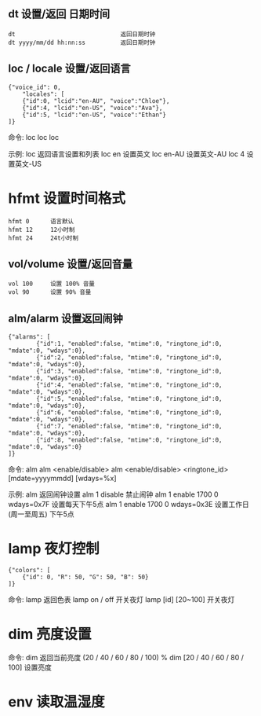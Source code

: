 ## dt 设置/返回 日期时间

    dt                              返回日期时钟
    dt yyyy/mm/dd hh:nn:ss          返回日期时钟

## loc / locale 设置/返回语言

    {"voice_id": 0,
        "locales": [
        {"id":0, "lcid":"en-AU", "voice":"Chloe"},
        {"id":4, "lcid":"en-US", "voice":"Ava"},
        {"id":5, "lcid":"en-US", "voice":"Ethan"}
    ]}

命令:
    loc
    loc <id>
    loc <lcid>

示例:
    loc                             返回语言设置和列表
    loc en                          设置英文
    loc en-AU                       设置英文-AU
    loc 4                           设置英文-US

# hfmt 设置时间格式

    hfmt 0      语言默认
    hfmt 12     12小时制
    hfmt 24     24t小时制

## vol/volume 设置/返回音量

    vol 100     设置 100% 音量
    vol 90      设置 90% 音量


## alm/alarm 设置返回闹钟

    {"alarms": [
            {"id":1, "enabled":false, "mtime":0, "ringtone_id":0, "mdate":0, "wdays":0},
            {"id":2, "enabled":false, "mtime":0, "ringtone_id":0, "mdate":0, "wdays":0},
            {"id":3, "enabled":false, "mtime":0, "ringtone_id":0, "mdate":0, "wdays":0},
            {"id":4, "enabled":false, "mtime":0, "ringtone_id":0, "mdate":0, "wdays":0},
            {"id":5, "enabled":false, "mtime":0, "ringtone_id":0, "mdate":0, "wdays":0},
            {"id":6, "enabled":false, "mtime":0, "ringtone_id":0, "mdate":0, "wdays":0},
            {"id":7, "enabled":false, "mtime":0, "ringtone_id":0, "mdate":0, "wdays":0},
            {"id":8, "enabled":false, "mtime":0, "ringtone_id":0, "mdate":0, "wdays":0}
    ]}

命令:
    alm
    alm <id> <enable/disable>
    alm <id> <enable/disable> <mtime> <ringtone_id> [mdate=yyyymmdd] [wdays=%x]

示例:
    alm                             返回闹钟设置
    alm 1 disable                   禁止闹钟
    alm 1 enable 1700 0 wdays=0x7F  设置每天下午5点
    alm 1 enable 1700 0 wdays=0x3E  设置工作日(周一至周五) 下午5点


# lamp 夜灯控制

    {"colors": [
        {"id": 0, "R": 50, "G": 50, "B": 50}
    ]}

命令:
    lamp                            返回色表
    lamp on / off                   开关夜灯
    lamp [id] [20~100]              开关夜灯


# dim 亮度设置

命令:
    dim                             返回当前亮度 (20 / 40 / 60 / 80 / 100) %
    dim [20 / 40 / 60 / 80 / 100]   设置亮度


# env 读取温湿度
